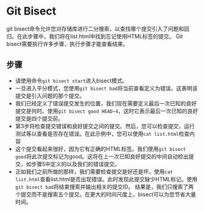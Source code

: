 # Git Bisect
git bisect命令允许您对存储库进行二分搜索，以查找哪个提交引入了问题和回归。在此步骤中，我们将在list.html中找到忘记使用HTML标签的提交。
Git bisect需要执行许多步骤，执行步骤才能查看结果。

## 步骤
+ 请使用命令`git bisect start`进入bisect模式。
+ 一旦进入平分模式，您使用`git bisect bad`将当前查看定义为错误。这表明该提交是引入问题的那个提交。
+ 我们已经定义了错误提交发生的位置，我们现在需要定义最后一次已知的良好提交是何时。使用`git bisect good HEAD~4`，这时它表示最后一次已知的良好提交是四个提交前。
+ 第3步将检查提交错误和良好提交之间的提交。然后，您可以检查提交，运行测试等以查看是否存在错误。在此示例中，您可以使用`cat list.html`检查内容
+ 这个提交看起来很好，因为它有正确的HTML标签。我们使用`git bisect good`将此次提交标记为good。这将在上一次已知良好提交的中间自动检出提交，如步骤5中定义的以及我们的错误提交。
+ 正如我们之前所做的那样，我们需要检查提交是好还是坏。使用`cat list.html`查看list.html是否出现错误。此时发现此提交缺少HTML标记。使用`git bisect bad`将结束搜索并输出相关的提交ID。
结果是，我们只搜索了两个提交而不是搜索五个提交。在更大的时间尺度上，bisect可以为您节省大量时间。
